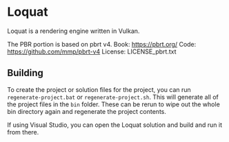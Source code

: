 # Loquat

Loquat is a rendering engine written in Vulkan.

The PBR portion is based on pbrt v4.
Book: https://pbrt.org/
Code: https://github.com/mmp/pbrt-v4
License: LICENSE_pbrt.txt

## Building
To create the project or solution files for the project, you can run `regenerate-project.bat` or `regenerate-project.sh`. 
This will generate all of the project files in the `bin` folder. These can be rerun to wipe out the whole bin directory
again and regenerate the project contents.

If using Visual Studio, you can open the Loquat solution and build and run it from there.
